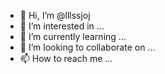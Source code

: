 - 👋 Hi, I’m @lllssjoj
- 👀 I’m interested in ...
- 🌱 I’m currently learning ...
- 💞️ I’m looking to collaborate on ...
- 📫 How to reach me ...

<!---
lllssjoj/lllssjoj is a ✨ special ✨ repository because its `README.md` (this file) appears on your GitHub profile.
You can click the Preview link to take a look at your changes.
--->
